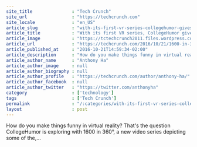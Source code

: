 ```yaml
---
site_title               : "Tech Crunch"
site_url                 : "https://techcrunch.com"
site_locale              : "en_US"
article_slug             : "with-its-first-vr-series-collegehumor-gives-a-completely-accurate-overview-of-presidential-history"
article_title            : "With its first VR series, CollegeHumor gives a completely accurate overview of presidential history"
article_image            : "https://tctechcrunch2011.files.wordpress.com/2016/10/lincoln-vr.png?w=764&h=400&crop=1"
article_url              : "https://techcrunch.com/2016/10/21/1600-in-360/"
article_published_at     : "2016-10-21T14:59:34-02:00"
article_description      : "How do you make things funny in virtual reality? That's the question CollegeHumor is exploring with 1600 in 360°, a new video series depicting some of the,..."
article_author_name      : "Anthony Ha"
article_author_image     : null
article_author_biography : null
article_author_profile   : "https://techcrunch.com/author/anthony-ha/"
article_author_facebook  : null
article_author_twitter   : "https://twitter.com/anthonyha"
category                 : ['technology']
tags                     : ['Tech Crunch']
permalink                : "/:categories/with-its-first-vr-series-collegehumor-gives-a-completely-accurate-overview-of-presidential-history/"
layout                   : post
---
```


How do you make things funny in virtual reality? That's the question CollegeHumor is exploring with 1600 in 360°, a new video series depicting some of the,...
